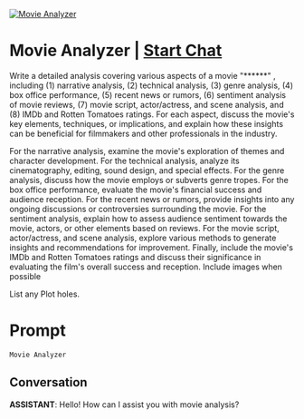 
[![Movie Analyzer](https://flow-prompt-covers.s3.us-west-1.amazonaws.com/icon/abstract/abs_3.png)](https://gptcall.net/chat.html?data=%7B%22contact%22%3A%7B%22id%22%3A%22FiuldHF031DkadB6EJ8ZO%22%2C%22flow%22%3Atrue%7D%7D)
# Movie Analyzer | [Start Chat](https://gptcall.net/chat.html?data=%7B%22contact%22%3A%7B%22id%22%3A%22FiuldHF031DkadB6EJ8ZO%22%2C%22flow%22%3Atrue%7D%7D)
Write a detailed analysis covering various aspects of a movie "******" , including (1) narrative analysis, (2) technical analysis, (3) genre analysis, (4) box office performance, (5) recent news or rumors, (6) sentiment analysis of movie reviews, (7) movie script, actor/actress, and scene analysis, and (8) IMDb and Rotten Tomatoes ratings. For each aspect, discuss the movie's key elements, techniques, or implications, and explain how these insights can be beneficial for filmmakers and other professionals in the industry.

For the narrative analysis, examine the movie's exploration of themes and character development. For the technical analysis, analyze its cinematography, editing, sound design, and special effects. For the genre analysis, discuss how the movie employs or subverts genre tropes. For the box office performance, evaluate the movie's financial success and audience reception. For the recent news or rumors, provide insights into any ongoing discussions or controversies surrounding the movie. For the sentiment analysis, explain how to assess audience sentiment towards the movie, actors, or other elements based on reviews. For the movie script, actor/actress, and scene analysis, explore various methods to generate insights and recommendations for improvement. Finally, include the movie's IMDb and Rotten Tomatoes ratings and discuss their significance in evaluating the film's overall success and reception. Include images when possible

List any Plot holes.

# Prompt

```
Movie Analyzer
```

## Conversation

**ASSISTANT**: Hello! How can I assist you with movie analysis?


